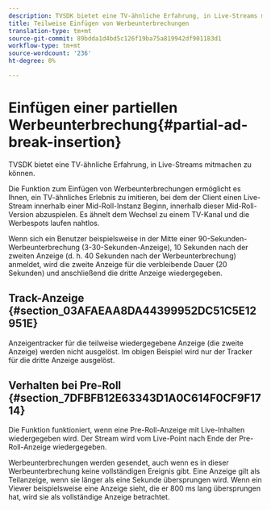 ```yaml
---
description: TVSDK bietet eine TV-ähnliche Erfahrung, in Live-Streams mitmachen zu können.
title: Teilweise Einfügen von Werbeunterbrechungen
translation-type: tm+mt
source-git-commit: 89bdda1d4bd5c126f19ba75a819942df901183d1
workflow-type: tm+mt
source-wordcount: '236'
ht-degree: 0%

---
```



# Einfügen einer partiellen Werbeunterbrechung{#partial-ad-break-insertion}

TVSDK bietet eine TV-ähnliche Erfahrung, in Live-Streams mitmachen zu können.

Die Funktion zum Einfügen von Werbeunterbrechungen ermöglicht es Ihnen, ein TV-ähnliches Erlebnis zu imitieren, bei dem der Client einen Live-Stream innerhalb einer Mid-Roll-Instanz Beginn, innerhalb dieser Mid-Roll-Version abzuspielen. Es ähnelt dem Wechsel zu einem TV-Kanal und die Werbespots laufen nahtlos.

Wenn sich ein Benutzer beispielsweise in der Mitte einer 90-Sekunden-Werbeunterbrechung (3-30-Sekunden-Anzeige), 10 Sekunden nach der zweiten Anzeige (d. h. 40 Sekunden nach der Werbeunterbrechung) anmeldet, wird die zweite Anzeige für die verbleibende Dauer (20 Sekunden) und anschließend die dritte Anzeige wiedergegeben.

## Track-Anzeige {#section_03AFAEAA8DA44399952DC51C5E12951E}

Anzeigentracker für die teilweise wiedergegebene Anzeige (die zweite Anzeige) werden nicht ausgelöst. Im obigen Beispiel wird nur der Tracker für die dritte Anzeige ausgelöst.

## Verhalten bei Pre-Roll {#section_7DFBFB12E63343D1A0C614F0CF9F1714}

Die Funktion funktioniert, wenn eine Pre-Roll-Anzeige mit Live-Inhalten wiedergegeben wird. Der Stream wird vom Live-Point nach Ende der Pre-Roll-Anzeige wiedergegeben.

Werbeunterbrechungen werden gesendet, auch wenn es in dieser Werbeunterbrechung keine vollständigen Ereignis gibt. Eine Anzeige gilt als Teilanzeige, wenn sie länger als eine Sekunde übersprungen wird. Wenn ein Viewer beispielsweise eine Anzeige sieht, die er 800 ms lang übersprungen hat, wird sie als vollständige Anzeige betrachtet.
